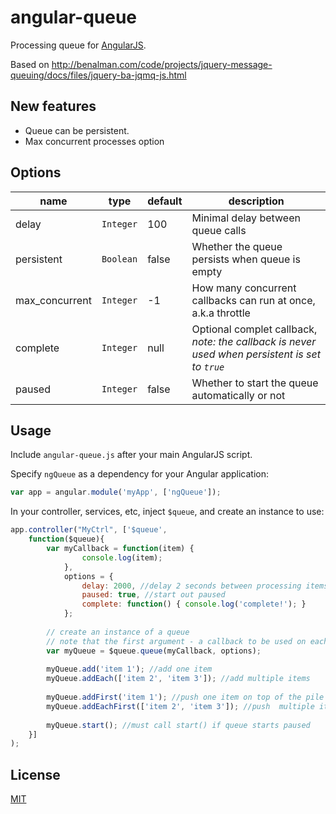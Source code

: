 # angular-queue

Processing queue for [AngularJS](http://angularjs.org/).

Based on http://benalman.com/code/projects/jquery-message-queuing/docs/files/jquery-ba-jqmq-js.html

## New features

- Queue can be persistent.
- Max concurrent processes option

## Options


|name|type|default|description|
|---|---|---|---|
|delay|`Integer`|100|Minimal delay between queue calls|
|persistent|`Boolean`|false|Whether the queue persists when queue is empty|
|max_concurrent|`Integer`|-1|How many concurrent callbacks can run at once, a.k.a throttle|
|complete|`Integer`|null|Optional complet callback, *note: the callback is never used when persistent is set to `true`*|
|paused|`Integer`|false|Whether to start the queue automatically or not|

## Usage

Include `angular-queue.js` after your main AngularJS script.

Specify `ngQueue` as a dependency for your Angular application:
    
```js
var app = angular.module('myApp', ['ngQueue']);
```

In your controller, services, etc, inject `$queue`, and create an instance to use:

```js
app.controller("MyCtrl", ['$queue',
    function($queue){
        var myCallback = function(item) {
                console.log(item);
            },
            options = {
                delay: 2000, //delay 2 seconds between processing items
                paused: true, //start out paused
                complete: function() { console.log('complete!'); }
            };
        
        // create an instance of a queue
        // note that the first argument - a callback to be used on each item - is required
        var myQueue = $queue.queue(myCallback, options);
            
        myQueue.add('item 1'); //add one item
        myQueue.addEach(['item 2', 'item 3']); //add multiple items
        
        myQueue.addFirst('item 1'); //push one item on top of the pile
        myQueue.addEachFirst(['item 2', 'item 3']); //push  multiple items on top of the pile
        
        myQueue.start(); //must call start() if queue starts paused
    }]
);
```


## License

[MIT](http://jseppi.mit-license.org)
